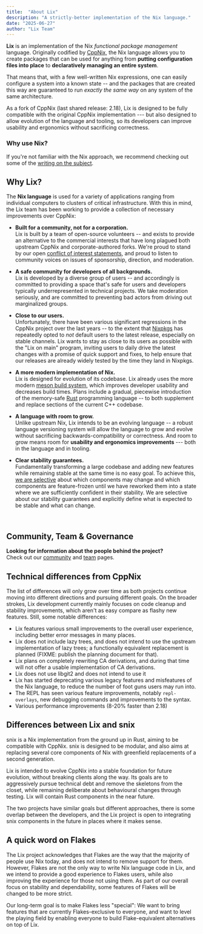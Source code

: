 ```yaml
---
title:  "About Lix"
description: "A strictly-better implementation of the Nix language."
date: "2025-06-27"
author: "Lix Team"
---
```


**Lix** is an implementation of the Nix _functional package management_ language. Originally
codified by [CppNix](https://github.com/NixOS/nix/), the Nix language allows you to create
packages that can be used for anything from **putting configuration files into place** to
**declaratively managing an entire system**.

That means that, with a few well-written Nix expressions, one
can easily configure a system into a known state -- and the packages that are created this
way are guaranteed to run _exactly the same way_ on any system of the same architecture.

As a fork of CppNix (last shared release: 2.18), Lix is designed to be fully compatible with the original CppNix
implementation --- but also designed to allow evolution of the language and tooling, so
its developers can improve usability and ergonomics without sacrificing correctness.

### Why use Nix?

If you're not familiar with the Nix approach, we recommend checking out some of the
[writing on the subject](https://nixos.org/guides/nix-pills/01-why-you-should-give-it-a-try.html).


## Why Lix?

The **Nix language** is used for a variety of applications ranging from individual computers
to clusters of critical infrastructure. With this in mind, the Lix team has been working to
provide a collection of necessary improvements over CppNix:

- **Built for a community, not for a corporation.**  <br>
  Lix is built by a team of open-source volunteers -- and exists to provide an alternative to the
  commercial interests that have long plagued both upstream CppNix and corporate-authored forks.
  We're proud to stand by our open [conflict of interest statements](/team#conflict-of-interest-statements),
  and proud to listen to community voices on issues of sponsorship, direction, and moderation.

- **A safe community for developers of all backgrounds.** <br>
  Lix is developed by a diverse group of users -- and accordingly is committed to providing a
  space that's safe for users and developers typically underrepresented in technical projects.
  We take moderation seriously, and are committed to preventing bad actors from driving out
  marginalized groups.

- **Close to our users.** <br>
  Unfortunately, there have been various significant regressions in the CppNix project over the last years --
  to the extent that [Nixpkgs](https://github.com/nixos/nixpkgs) has repeatedly opted to *not* default users to the latest release, especially on stable channels.
  Lix wants to stay as close to its users as possible with the "Lix on main" program, inviting users to daily drive the latest changes with a promise of quick support and fixes, to help ensure that our releases are already widely tested by the time they land in Nixpkgs.

- **A more modern implementation of Nix.** <br>
  Lix is designed for evolution of its codebase. Lix already uses the more modern
  [meson build system](https://mesonbuild.com/), which improves developer usability and decreases build times.
  Plans include a gradual, piecewise introduction of the memory-safe [Rust](https://www.rust-lang.org/)
  programming language -- to both supplement and replace sections of the current C++ codebase.

- **A language with room to grow.** <br>
  Unlike upstream Nix, Lix intends to be an evolving language -- a robust language versioning
  system will allow the language to grow and evolve without sacrificing backwards-compatibility or correctness.
  And room to grow means room for **usability and ergonomics improvements** --- both in the language and in
  tooling.

- **Clear stability guarantees.** <br>
  Fundamentally transforming a large codebase and adding new features while remaining stable at the same time is no easy goal.
  To achieve this, [we are selective](https://wiki.lix.systems/link/9#bkmrk-freezes) about which components may change and which components are feature-frozen until we have reworked them into a state where we are sufficiently confident in their stability.
  We are selective about our stability guarantees and explicitly define what is expected to be stable and what can change.

<br>

## Community, Team & Governance

**Looking for information about the people behind the project?** <br>
Check out our [community](/community) and [team](/team) pages.

## Technical differences from CppNix

The list of differences will only grow over time as both projects continue moving into different directions and pursuing different goals.
On the broader strokes, Lix development currently mainly focuses on code cleanup and stability improvements, which aren't as easy compare as flashy new features.
Still, some notable differences:

- Lix features various small improvements to the overall user experience, including better error messages in many places.
- Lix does not include lazy trees, and does not intend to use the upstream implementation of lazy trees; a functionally equivalent replacement is planned (FIXME: publish the planning document for that).
- Lix plans on completely rewriting CA derivations, and during that time will not offer a usable implementation of CA derivations.
- Lix does not use libgit2 and does not intend to use it
- Lix has started deprecating various legacy features and misfeatures of the Nix language, to reduce the number of foot guns users may run into.
- The REPL has seen various feature improvements, notably `repl-overlays`, new debugging commands and improvements to the syntax.
- Various performance improvements (8-20% faster than 2.18)

## Differences between Lix and snix

snix is a Nix implementation from the ground up in Rust, aiming to be compatible with CppNix.
snix is designed to be modular, and also aims at replacing several core components of Nix with greenfield replacements of a second generation.

Lix is intended to evolve CppNix into a stable foundation for future evolution, without breaking clients along the way. Its goals are to aggressively pursue technical debt and remove the skeletons from the closet, while remaining deliberate about behavioural changes through testing. Lix will contain Rust components in the near future.

The two projects have similar goals but different approaches, there is some overlap between the developers, and the Lix project is open to integrating snix components in the future in places where it makes sense.

## A quick word on Flakes

The Lix project acknowledges that Flakes are the way that the majority of people use Nix today, and does not intend to remove support for them.
However, Flakes are not the only way to write Nix language code in Lix, and we intend to provide a good experience to Flakes users, while also improving the experience for those not using them.
As part of our overall focus on stability and dependability, some features of Flakes will be changed to be more strict.

Our long-term goal is to make Flakes less "special":
We want to bring features that are currently Flakes-exclusive to everyone, and want to level the playing field by enabling everyone to build Flake-equivalent alternatives on top of Lix.
